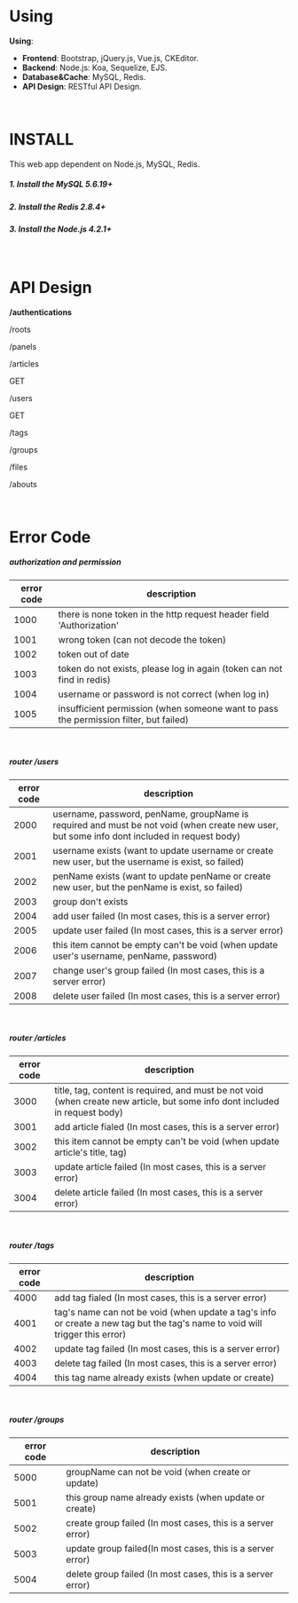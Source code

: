 # Using
**Using**:

* **Frontend**: Bootstrap, jQuery.js, Vue.js, CKEditor.
* **Backend**: Node.js: Koa, Sequelize, EJS.
* **Database&Cache**: MySQL, Redis.
* **API Design**: RESTful API Design.

<br/>

# INSTALL
This web app dependent on Node.js, MySQL, Redis.

##### 1. Install the MySQL 5.6.19+
##### 2. Install the Redis 2.8.4+
##### 3. Install the Node.js 4.2.1+

<br/>

# API Design
**/authentications**

/roots

/panels

/articles

GET

/users

GET

/tags

/groups

/files

/abouts

<br/>

# Error Code

##### authorization and permission
| error code | description |
| ---------- | ----------- |
| 1000 | there is none token in the http request header field 'Authorization' |
| 1001 | wrong token (can not decode the token) |
| 1002 | token out of date |
| 1003 | token do not exists, please log in again (token can not find in redis) |
| 1004 | username or password is not correct (when log in) |
| 1005 | insufficient permission (when someone want to pass the permission filter, but failed) |

<br/>

##### router /users
| error code | description |
| ---------- | ----------- |
| 2000 | username, password, penName, groupName is required and must be not void (when create new user, but some info dont included in request body) |
| 2001 | username exists (want to update username or create new user, but the username is exist, so failed) |
| 2002 | penName exists (want to update penName or create new user, but the penName is exist, so failed) |
| 2003 | group don't exists |
| 2004 | add user failed (In most cases, this is a server error) |
| 2005 | update user failed (In most cases, this is a server error) |
| 2006 | this item cannot be empty can't be void (when update user's username, penName, password) |
| 2007 | change user's group failed (In most cases, this is a server error) |
| 2008 | delete user failed (In most cases, this is a server error) |

<br/>

##### router /articles
| error code | description |
| ---------- | ----------- |
| 3000       | title, tag, content is required, and must be not void (when create new article, but some info dont included in request body) |
| 3001 | add article fialed (In most cases, this is a server error) |
| 3002 | this item cannot be empty can't be void (when update article's title, tag) |
| 3003 | update article failed (In most cases, this is a server error) |
| 3004 | delete article failed (In most cases, this is a server error) |

<br/>

##### router /tags
| error code | description |
| ---------- | ----------- |
| 4000 | add tag fialed (In most cases, this is a server error) |
| 4001 | tag's name can not be void (when update a tag's info or create a new tag but the tag's name to void will trigger this error) |
| 4002 | update tag failed (In most cases, this is a server error) |
| 4003 | delete tag failed (In most cases, this is a server error) |
| 4004 | this tag name already exists (when update or create) |

<br/>

##### router /groups
| error code | description                                                 |
| ---------- | -----------                                                 |
| 5000       | groupName can not be void (when create or update)           |
| 5001       | this group name already exists (when update or create)      |
| 5002       | create group failed (In most cases, this is a server error) |
| 5003       | update group failed(In most cases, this is a server error)  |
| 5004       | delete group failed (In most cases, this is a server error) |

<br/>
